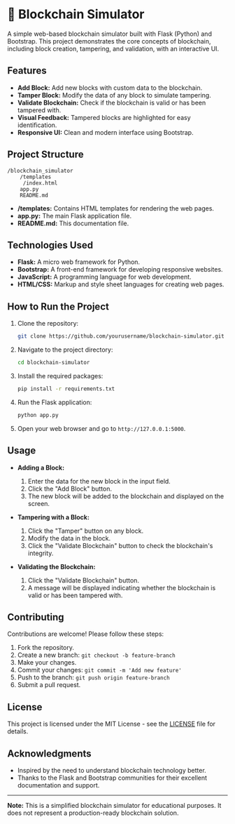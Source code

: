 # 🧱 Blockchain Simulator

A simple web-based blockchain simulator built with Flask (Python) and Bootstrap. This project demonstrates the core concepts of blockchain, including block creation, tampering, and validation, with an interactive UI.

## Features

- **Add Block:** Add new blocks with custom data to the blockchain.
- **Tamper Block:** Modify the data of any block to simulate tampering.
- **Validate Blockchain:** Check if the blockchain is valid or has been tampered with.
- **Visual Feedback:** Tampered blocks are highlighted for easy identification.
- **Responsive UI:** Clean and modern interface using Bootstrap.

## Project Structure

```
/blockchain_simulator
    /templates
     /index.html
    app.py
    README.md
```

- **/templates:** Contains HTML templates for rendering the web pages.
- **app.py:** The main Flask application file.
- **README.md:** This documentation file.

## Technologies Used

- **Flask:** A micro web framework for Python.
- **Bootstrap:** A front-end framework for developing responsive websites.
- **JavaScript:** A programming language for web development.
- **HTML/CSS:** Markup and style sheet languages for creating web pages.

## How to Run the Project

1. Clone the repository:
   ```bash
   git clone https://github.com/yourusername/blockchain-simulator.git
   ```
2. Navigate to the project directory:
   ```bash
   cd blockchain-simulator
   ```
3. Install the required packages:
   ```bash
   pip install -r requirements.txt
   ```
4. Run the Flask application:
   ```bash
   python app.py
   ```
5. Open your web browser and go to `http://127.0.0.1:5000`.

## Usage

- **Adding a Block:**
  1. Enter the data for the new block in the input field.
  2. Click the "Add Block" button.
  3. The new block will be added to the blockchain and displayed on the screen.

- **Tampering with a Block:**
  1. Click the "Tamper" button on any block.
  2. Modify the data in the block.
  3. Click the "Validate Blockchain" button to check the blockchain's integrity.

- **Validating the Blockchain:**
  1. Click the "Validate Blockchain" button.
  2. A message will be displayed indicating whether the blockchain is valid or has been tampered with.

## Contributing

Contributions are welcome! Please follow these steps:

1. Fork the repository.
2. Create a new branch: `git checkout -b feature-branch`
3. Make your changes.
4. Commit your changes: `git commit -m 'Add new feature'`
5. Push to the branch: `git push origin feature-branch`
6. Submit a pull request.

## License

This project is licensed under the MIT License - see the [LICENSE](LICENSE) file for details.

## Acknowledgments

- Inspired by the need to understand blockchain technology better.
- Thanks to the Flask and Bootstrap communities for their excellent documentation and support.

---

**Note:** This is a simplified blockchain simulator for educational purposes. It does not represent a production-ready blockchain solution.


